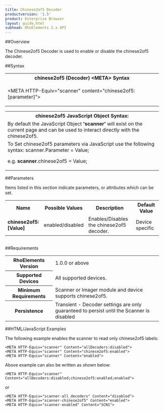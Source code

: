 ```yaml
---
title: Chinese2of5 Decoder
productversion: '1.5'
product: Enterprise Browser
layout: guide.html
subhead: RhoElements 2.x API
---
```


##Overview

The Chinese2of5 Decoder is used to enable or disable the chinese2of5 decoder.

##Syntax

<table class="re-table"><tr><th class="tableHeading">chinese2of5 (Decoder) &lt;META&gt; Syntax
</th></tr><tr><td class="clsSyntaxCells clsOddRow"><p>&lt;META HTTP-Equiv="scanner" content="chinese2of5:[parameter]"&gt;</p></td></tr></table>
<table class="re-table"><tr><th class="tableHeading">chinese2of5 JavaScript Object Syntax:</th></tr><tr><td class="clsSyntaxCells clsOddRow">
By default the JavaScript Object <b>'scanner'</b> will exist on the current page and can be used to interact directly with the chinese2of5.
</td></tr><tr><td class="clsSyntaxCells clsEvenRow">
To Set chinese2of5 parameters via JavaScript use the following syntax: scanner.Parameter = Value;
<P />e.g. <b>scanner</b>.chinese2of5 = Value;
</td></tr></table>


##Parameters


Items listed in this section indicate parameters, or attributes which can be set.
<table class="re-table"><col width="20%" /><col width="20%" /><col width="38%" /><col width="22%" /><tr><th class="tableHeading">Name</th><th class="tableHeading">Possible Values</th><th class="tableHeading">Description</th><th class="tableHeading">Default Value</th></tr><tr><td class="clsSyntaxCells clsOddRow"><b>chinese2of5:[Value]
</b></td><td class="clsSyntaxCells clsOddRow">enabled/disabled</td><td class="clsSyntaxCells clsOddRow">Enables/Disables the chinese2of5 decoder.</td><td class="clsSyntaxCells clsOddRow">Device specific</td></tr></table>
<table class="re-table"><col width="78%" /><col width="8%" /><col width="1%" /><col width="5%" /><col width="1%" /><col width="5%" /><col width="2%" /></table>





##Requirements

<table class="re-table"><tr><th class="tableHeading">RhoElements Version</th><td class="clsSyntaxCell clsEvenRow">1.0.0 or above
</td></tr><tr><th class="tableHeading">Supported Devices</th><td class="clsSyntaxCell clsOddRow">All supported devices.</td></tr><tr><th class="tableHeading">Minimum Requirements</th><td class="clsSyntaxCell clsOddRow">Scanner or Imager module and device supports chinese2of5.</td></tr><tr><th class="tableHeading">Persistence</th><td class="clsSyntaxCell clsEvenRow">Transient - Decoder settings are only guaranteed to persist until the Scanner is disabled</td></tr></table>


##HTML/JavaScript Examples

The following example enables the scanner to read only chinese2of5 labels:

	<META HTTP-Equiv="scanner" Content="allDecoders:disabled">
	<META HTTP-Equiv="scanner" Content="chinese2of5:enabled">
	<META HTTP-Equiv="scanner" Content="enabled">
	
Above example can also be written as shown below:

	<META HTTP-Equiv="scanner" Content="allDecoders:disabled;chinese2of5:enabled;enabled">
	
or

	<META HTTP-Equiv="scanner-all_decoders" Content="disabled">
	<META HTTP-Equiv="scanner-chinese2of5" Content="enabled">
	<META HTTP-Equiv="scanner-enabled" Content="SCN1">
	





